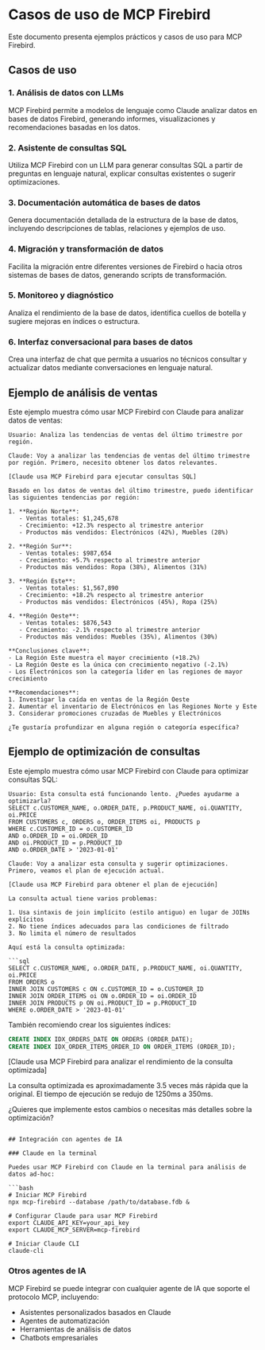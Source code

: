 # Casos de uso de MCP Firebird

Este documento presenta ejemplos prácticos y casos de uso para MCP Firebird.

## Casos de uso

### 1. Análisis de datos con LLMs

MCP Firebird permite a modelos de lenguaje como Claude analizar datos en bases de datos Firebird, generando informes, visualizaciones y recomendaciones basadas en los datos.

### 2. Asistente de consultas SQL

Utiliza MCP Firebird con un LLM para generar consultas SQL a partir de preguntas en lenguaje natural, explicar consultas existentes o sugerir optimizaciones.

### 3. Documentación automática de bases de datos

Genera documentación detallada de la estructura de la base de datos, incluyendo descripciones de tablas, relaciones y ejemplos de uso.

### 4. Migración y transformación de datos

Facilita la migración entre diferentes versiones de Firebird o hacia otros sistemas de bases de datos, generando scripts de transformación.

### 5. Monitoreo y diagnóstico

Analiza el rendimiento de la base de datos, identifica cuellos de botella y sugiere mejoras en índices o estructura.

### 6. Interfaz conversacional para bases de datos

Crea una interfaz de chat que permita a usuarios no técnicos consultar y actualizar datos mediante conversaciones en lenguaje natural.

## Ejemplo de análisis de ventas

Este ejemplo muestra cómo usar MCP Firebird con Claude para analizar datos de ventas:

```
Usuario: Analiza las tendencias de ventas del último trimestre por región.

Claude: Voy a analizar las tendencias de ventas del último trimestre por región. Primero, necesito obtener los datos relevantes.

[Claude usa MCP Firebird para ejecutar consultas SQL]

Basado en los datos de ventas del último trimestre, puedo identificar las siguientes tendencias por región:

1. **Región Norte**: 
   - Ventas totales: $1,245,678
   - Crecimiento: +12.3% respecto al trimestre anterior
   - Productos más vendidos: Electrónicos (42%), Muebles (28%)

2. **Región Sur**:
   - Ventas totales: $987,654
   - Crecimiento: +5.7% respecto al trimestre anterior
   - Productos más vendidos: Ropa (38%), Alimentos (31%)

3. **Región Este**:
   - Ventas totales: $1,567,890
   - Crecimiento: +18.2% respecto al trimestre anterior
   - Productos más vendidos: Electrónicos (45%), Ropa (25%)

4. **Región Oeste**:
   - Ventas totales: $876,543
   - Crecimiento: -2.1% respecto al trimestre anterior
   - Productos más vendidos: Muebles (35%), Alimentos (30%)

**Conclusiones clave**:
- La Región Este muestra el mayor crecimiento (+18.2%)
- La Región Oeste es la única con crecimiento negativo (-2.1%)
- Los Electrónicos son la categoría líder en las regiones de mayor crecimiento

**Recomendaciones**:
1. Investigar la caída en ventas de la Región Oeste
2. Aumentar el inventario de Electrónicos en las Regiones Norte y Este
3. Considerar promociones cruzadas de Muebles y Electrónicos

¿Te gustaría profundizar en alguna región o categoría específica?
```

## Ejemplo de optimización de consultas

Este ejemplo muestra cómo usar MCP Firebird con Claude para optimizar consultas SQL:

```
Usuario: Esta consulta está funcionando lento. ¿Puedes ayudarme a optimizarla?
SELECT c.CUSTOMER_NAME, o.ORDER_DATE, p.PRODUCT_NAME, oi.QUANTITY, oi.PRICE
FROM CUSTOMERS c, ORDERS o, ORDER_ITEMS oi, PRODUCTS p
WHERE c.CUSTOMER_ID = o.CUSTOMER_ID
AND o.ORDER_ID = oi.ORDER_ID
AND oi.PRODUCT_ID = p.PRODUCT_ID
AND o.ORDER_DATE > '2023-01-01'

Claude: Voy a analizar esta consulta y sugerir optimizaciones. Primero, veamos el plan de ejecución actual.

[Claude usa MCP Firebird para obtener el plan de ejecución]

La consulta actual tiene varios problemas:

1. Usa sintaxis de join implícito (estilo antiguo) en lugar de JOINs explícitos
2. No tiene índices adecuados para las condiciones de filtrado
3. No limita el número de resultados

Aquí está la consulta optimizada:

```sql
SELECT c.CUSTOMER_NAME, o.ORDER_DATE, p.PRODUCT_NAME, oi.QUANTITY, oi.PRICE
FROM ORDERS o
INNER JOIN CUSTOMERS c ON c.CUSTOMER_ID = o.CUSTOMER_ID
INNER JOIN ORDER_ITEMS oi ON o.ORDER_ID = oi.ORDER_ID
INNER JOIN PRODUCTS p ON oi.PRODUCT_ID = p.PRODUCT_ID
WHERE o.ORDER_DATE > '2023-01-01'
```

También recomiendo crear los siguientes índices:

```sql
CREATE INDEX IDX_ORDERS_DATE ON ORDERS (ORDER_DATE);
CREATE INDEX IDX_ORDER_ITEMS_ORDER_ID ON ORDER_ITEMS (ORDER_ID);
```

[Claude usa MCP Firebird para analizar el rendimiento de la consulta optimizada]

La consulta optimizada es aproximadamente 3.5 veces más rápida que la original. El tiempo de ejecución se redujo de 1250ms a 350ms.

¿Quieres que implemente estos cambios o necesitas más detalles sobre la optimización?
```

## Integración con agentes de IA

### Claude en la terminal

Puedes usar MCP Firebird con Claude en la terminal para análisis de datos ad-hoc:

```bash
# Iniciar MCP Firebird
npx mcp-firebird --database /path/to/database.fdb &

# Configurar Claude para usar MCP Firebird
export CLAUDE_API_KEY=your_api_key
export CLAUDE_MCP_SERVER=mcp-firebird

# Iniciar Claude CLI
claude-cli
```

### Otros agentes de IA

MCP Firebird se puede integrar con cualquier agente de IA que soporte el protocolo MCP, incluyendo:

- Asistentes personalizados basados en Claude
- Agentes de automatización
- Herramientas de análisis de datos
- Chatbots empresariales
